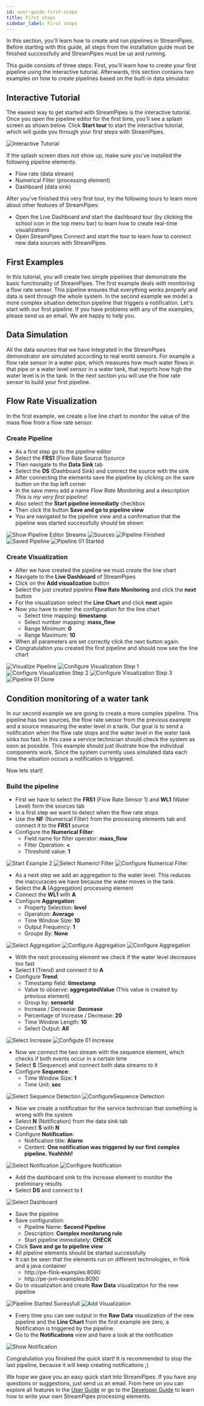```yaml
---
id: user-guide-first-steps
title: First steps
sidebar_label: First steps
---
```

In this section, you'll learn how to create and run pipelines in StreamPipes.
Before starting with this guide, all steps from the installation guide must be finished successfully and StreamPipes must be up and running.

This guide consists of three steps:
First, you'll learn how to create your first pipeline using the interactive tutorial.
Afterwards, this section contains two examples on how to create pipelines based on the built-in data simulator.

## Interactive Tutorial

The easiest way to get started with StreamPipes is the interactive tutorial. Once you open the pipeline editor for the first time, you'll see a splash screen as shown below.
Click **Start tour** to start the interactive tutorial, which will guide you through your first steps with StreamPipes.

![Interactive Tutorial](/img/quickstart/interactive-tutorial.png)  

If the splash screen does not show up, make sure you've installed the following pipeline elements:

-   Flow rate (data stream)
-   Numerical Filter (processing element)
-   Dashboard (data sink)

After you've finished this very first tour, try the following tours to learn more about other features of StreamPipes:

-   Open the Live Dashboard and start the dashboard tour (by clicking the school icon in the top menu bar) to learn how to create real-time visualizations
-   Open StreamPipes Connect and start the tour to learn how to connect new data sources with StreamPipes.

## First Examples

In this tutorial, you will create two simple pipelines that demonstrate the basic functionality of StreamPipes.
The first example deals with monitoring a flow rate sensor.
This pipeline ensures that everything works properly and data is sent through the whole system.
In the second example we model a more complex situation detection pipeline that triggers a notification.
Let's start with our first pipeline.
If you have problems with any of the examples, please send us an email.
We are happy to help you.

## Data Simulation

All the data sources that we have integrated in the StreamPipes demonstrator are simulated according to real world sensors.
For example a flow rate sensor in a water pipe, which measures how much water flows in that pipe or a water level sensor in a water tank, that reports how high the water level is in the tank.
In the next section you will use the flow rate sensor to build your first pipeline.

## Flow Rate Visualization

In the first example, we create a live line chart to monitor the value of the mass flow from a flow rate sensor.

### Create Pipeline

-   As a first step go to the pipeline editor
-   Select the **FRS1** (Flow Rate Source 1)source
-   Then navigate to the **Data Sink** tab
-   Select the **DS** (Dashboard Sink) and connect the source with the sink
-   After connecting the elements save the pipeline by clicking on the save button on the top left corner
-   In the save menu add a name _Flow Rate Monitoring_ and a description _This is my very first pipeline!_
-   Also select the **Start pipeline immediatly** checkbox
-   Then click the button **Save and go to pipeline view**
-   You are navigated to the pipeline view and a confirmation that the pipeline was started successfully should be shown

<div className="my-carousel">
    <img src="/img/quickstart/examples_master/01_PipelineEditor_DataStreams.png" alt="Show Pipeline Editor Streams" />
    <img src="/img/quickstart/examples_master/02_example1_source.png" alt="Sources" />
    <img src="/img/quickstart/examples_master/03_example1_pipeline_finished.png" alt="Pipeline Finished" />
    <img src="/img/quickstart/examples_master/04_example1_save.png" alt="Saved Pipeline" />
    <img src="/img/quickstart/examples_master/05_example1_pipeline_started.png" alt="Pipeline 01 Started" />
</div>

### Create Visualization

-   After we have created the pipeline we must create the line chart
-   Navigate to the **Live Dashboard** of StreamPipes
-   Click on the **Add visualization** button
-   Select the just created pipeline **Flow Rate Monitoring** and click the **next** button
-   For the visualization select the **Line Chart** and click **next** again
-   Now you have to enter the configuration for the line chart
    -   Select time mapping: **timestamp**
    -   Select number mapping: **mass_flow**
    -   Range Minimum: **0** 
    -   Range Maximum: **10**
-   When all parameters are set correctly click the next button again.
-   Congratulation you created the first pipeline and should now see the line chart

<div className="my-carousel">
    <img src="/img/quickstart/examples_master/06_example01_live_visualisation.png" alt="Visualize Pipeline" />
    <img src="/img/quickstart/examples_master/07_example01_first_step.png" alt="Configure Visualization Step 1" />
    <img src="/img/quickstart/examples_master/08_example01_second_step.png" alt="Configure Visualization Step 2" />
    <img src="/img/quickstart/examples_master/09_example01_third_step.png" alt="Configure Visualization Step 3" />
    <img src="/img/quickstart/examples_master/10_example1_finished.png" alt="Pipeline 01 Done" />
</div>

## Condition monitoring of a water tank

In our second example we are going to create a more complex pipeline.
This pipeline has two sources, the flow rate sensor from the previous example and a source measuring the water level in a tank.
Our goal is to send a notification when the flow rate stops and the water level in the water tank sinks too fast.
In this case a service technician should check the system as soon as possible.
This example should just illustrate how the individual components work.
Since the system currently uses simulated data each time the situation occurs a notification is triggered.

Now lets start!

### Build the pipeline

-   First we have to select the **FRS1** (Flow Rate Sensor 1) and **WL1** (Water Level) form the sources tab
-   In a first step we want to detect when the flow rate stops
-   Use the **NF** (Numerical Filter) from the processing elements tab and connect it to the **FRS1** source
-   Configure the **Numerical Filter**:
    -   Field name for filter operator: **mass_flow**
    -   Filter Operation: **&lt;**
    -   Threshold value: **1**

<div className="my-carousel">
    <img src="/img/quickstart/examples_master/11_example2_start.png" alt="Start Example 2" />
    <img src="/img/quickstart/examples_master/12_example2_numerical.png" alt="Select Numericl Filter" />
    <img src="/img/quickstart/examples_master/13_example2_configure_numerical.png" alt="Configure Numerical Filter" />
</div>

-   As a next step we add an aggregation to the water level. This reduces the inaccuracies we have because the water moves in the tank. 
-   Select the **A** (Aggregation) processing element
-   Connect the **WL1** with **A**
-   Configure **Aggregation**:
    -   Property Selection: **level**
    -   Operation: **Average**
    -   Time Window Size: **10**
    -   Output Frequency: **1**
    -   Groupe By: **None**

<div className="my-carousel">
    <img src="/img/quickstart/examples_master/14_example2_aggregate.png" alt="Select Aggregation" />
    <img src="/img/quickstart/examples_master/15_example2_configure_aggregate.png" alt="Configure Aggregation" />
        <img src="/img/quickstart/examples_master/15_example2_configure_aggregate_2.png" alt="Configure Aggregation" />

</div>

-   With the next processing element we check if the water level decreases too fast
-   Select **I** (Trend) and connect it to **A**
-   Configure **Trend**:
    -   Timestamp field: **timestamp**
    -   Value to observe: **aggregatedValue** (This value is created by previous element)
    -   Group by: **sensorId**
    -   Increase / Decrease: **Decrease**
    -   Percentage of Increase / Decrease: **20**
    -   Time Window Length: **10**
    -   Select Output: **All**

<div className="my-carousel">
    <img src="/img/quickstart/examples_master/16_example2_increase.png" alt="Select Increase" />
    <img src="/img/quickstart/examples_master/17_example2_configure1_increase.png" alt="Configute 01 Increase" />
</div>

-   Now we connect the two stream with the sequence element, which checks if both events occur in a certain time
-   Select **S** (Sequence) and connect both data streams to it
-   Configure **Sequence**:
    -   Time Window Size: **1**
    -   Time Unit: **sec**

<div className="my-carousel">
    <img src="/img/quickstart/examples_master/19_example2_sequence.png" alt="Select Sequence Detection" />
    <img src="/img/quickstart/examples_master/20_example2_configure_sequence.png" alt="ConfigureSequence Detection" />
</div>

-   Now we create a notification for the service technician that something is wrong with the system
-   Select **N** (Notification) from the data sink tab
-   Connect **S**  with **N**
-   Configure **Notification**: 
    -   Notification title: **Alarm**
    -   Content: **One notification was triggered by our first complex pipeline. Yeahhhh!**

<div className="my-carousel">
    <img src="/img/quickstart/examples_master/21_example2_notification.png" alt="Select Notification" />
    <img src="/img/quickstart/examples_master/22_example2_configure_notification.png" alt="Configure Notification" />
</div>

-   Add the dashboard sink to the increase element to monitor the preliminary results
-   Select **DS** and connect to **I**

<div className="my-carousel">
    <img src="/img/quickstart/examples_master/23_example2_dashboard_sink.png" alt="Select Dashboard" />
</div>

-   Save the pipeline 
-   Save configuration:
    -   Pipeline Name: **Second Pipeline**
    -   Description: **Complex monitorung rule**
    -   Start pipeline immediately: **CHECK**
-   Click **Save and go to pipeline view**
-   All pipeline elements should be started successfully 
-   It can be seen that the elements run on different technologies, in flink and a java container
    -   http://pe-flink-examples:8090
    -   http://pe-jvm-examples:8090
-   Go to visualization and create **Raw Data** visualization for the new pipeline  
      

<div className="my-carousel">
    <img src="/img/quickstart/examples_master/25_example2_started.png" alt="Pipeline Started Sucessfull" />
    <img src="/img/quickstart/examples/26_example2_visualisation.png" alt="Add Visualization" />
</div>

-   Every time you can see output in the **Raw Data** visualization of the new pipeline and the **Line Chart** from the first example are zero, a Notification is triggered by the pipeline.
-   Go to the **Notifications** view and have a look at the notification

<div className="my-carousel">
    <img src="/img/quickstart/examples/27_example2_notification.png" alt="Show Notification" />
</div>

Congratulation you finished the quick start!
It is recommended to stop the last pipeline, because it will keep creating notifications ;)

We hope we gave you an easy quick start into StreamPipes.
If you have any questions or suggestions, just send us an email.
From here on you can explore all features in the [User Guide](user-guide-introduction) or go to the [Developer Guide](extend-setup) to learn how to write your own StreamPipes processing elements.
